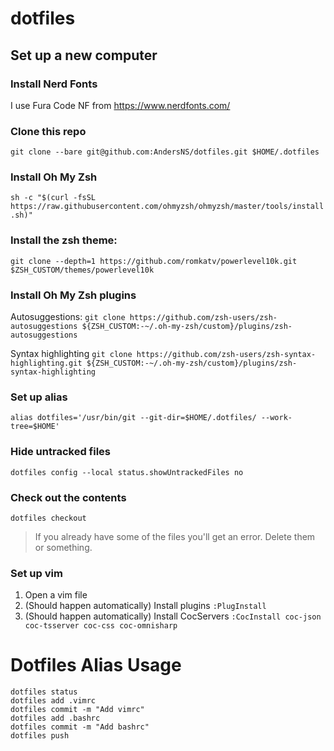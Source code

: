 # dotfiles

## Set up a new computer

### Install Nerd Fonts

I use Fura Code NF from https://www.nerdfonts.com/

### Clone this repo

`git clone --bare git@github.com:AndersNS/dotfiles.git $HOME/.dotfiles`

### Install Oh My Zsh

`sh -c "$(curl -fsSL https://raw.githubusercontent.com/ohmyzsh/ohmyzsh/master/tools/install.sh)"`

### Install the zsh theme:

`git clone --depth=1 https://github.com/romkatv/powerlevel10k.git $ZSH_CUSTOM/themes/powerlevel10k`

### Install Oh My Zsh plugins

Autosuggestions:
`git clone https://github.com/zsh-users/zsh-autosuggestions ${ZSH_CUSTOM:-~/.oh-my-zsh/custom}/plugins/zsh-autosuggestions`

Syntax highlighting
`git clone https://github.com/zsh-users/zsh-syntax-highlighting.git ${ZSH_CUSTOM:-~/.oh-my-zsh/custom}/plugins/zsh-syntax-highlighting`

### Set up alias

`alias dotfiles='/usr/bin/git --git-dir=$HOME/.dotfiles/ --work-tree=$HOME'`

### Hide untracked files

`dotfiles config --local status.showUntrackedFiles no`

### Check out the contents

`dotfiles checkout`

> If you already have some of the files you'll get an error. Delete them or something.

### Set up vim

1. Open a vim file
2. (Should happen automatically) Install plugins `:PlugInstall`
3. (Should happen automatically) Install CocServers `:CocInstall coc-json coc-tsserver coc-css coc-omnisharp`

# Dotfiles Alias Usage

```
dotfiles status
dotfiles add .vimrc
dotfiles commit -m "Add vimrc"
dotfiles add .bashrc
dotfiles commit -m "Add bashrc"
dotfiles push
```
